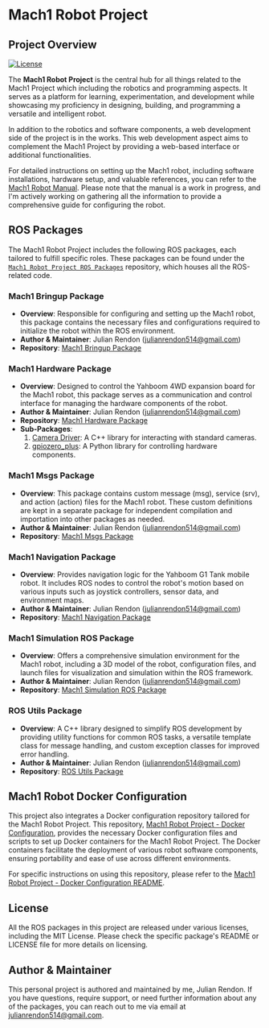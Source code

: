 # Mach1 Robot Project

## Project Overview

[![License](https://img.shields.io/badge/license-MIT-blue.svg)](LICENSE)

The **Mach1 Robot Project** is the central hub for all things related to the Mach1 Project which including the robotics and programming aspects. It serves as a platform for learning, experimentation, and development while showcasing my proficiency in designing, building, and programming a versatile and intelligent robot.

In addition to the robotics and software components, a web development side of the project is in the works. This web development aspect aims to complement the Mach1 Project by providing a web-based interface or additional functionalities.

For detailed instructions on setting up the Mach1 robot, including software installations, hardware setup, and valuable references, you can refer to the [Mach1 Robot Manual](https://docs.google.com/document/d/1Pno_UG_DZj2e02880ajYniiNrQvAm-NTgAf_Zc9F8Js/edit#heading=h.6lbqthww4bvw). Please note that the manual is a work in progress, and I'm actively working on gathering all the information to provide a comprehensive guide for configuring the robot.

## ROS Packages

The Mach1 Robot Project includes the following ROS packages, each tailored to fulfill specific roles. These packages can be found under the [`Mach1 Robot Project ROS Packages`](https://github.com/MACH1-ROBOT/mach1_code) repository, which houses all the ROS-related code.

### Mach1 Bringup Package
- **Overview**: Responsible for configuring and setting up the Mach1 robot, this package contains the necessary files and configurations required to initialize the robot within the ROS environment.
- **Author & Maintainer**: Julian Rendon (julianrendon514@gmail.com)
- **Repository**: [Mach1 Bringup Package](https://github.com/jrendon102/mach1_bringup)

### Mach1 Hardware Package
- **Overview**: Designed to control the Yahboom 4WD expansion board for the Mach1 robot, this package serves as a communication and control interface for managing the hardware components of the robot.
- **Author & Maintainer**: Julian Rendon (julianrendon514@gmail.com)
- **Repository**: [Mach1 Hardware Package](https://github.com/jrendon102/mach1_hardware)
- **Sub-Packages**:
  1. [Camera Driver](https://github.com/jrendon102/camera_driver): A C++ library for interacting with standard cameras.
  2. [gpiozero_plus](https://github.com/jrendon102/gpiozero_plus): A Python library for controlling hardware components.

### Mach1 Msgs Package
- **Overview**: This package contains custom message (msg), service (srv), and action (action) files for the Mach1 robot. These custom definitions are kept in a separate package for independent compilation and importation into other packages as needed.
- **Author & Maintainer**: Julian Rendon (julianrendon514@gmail.com)
- **Repository**: [Mach1 Msgs Package](https://github.com/jrendon102/mach1_msgs)

### Mach1 Navigation Package
- **Overview**: Provides navigation logic for the Yahboom G1 Tank mobile robot. It includes ROS nodes to control the robot's motion based on various inputs such as joystick controllers, sensor data, and environment maps.
- **Author & Maintainer**: Julian Rendon (julianrendon514@gmail.com)
- **Repository**: [Mach1 Navigation Package](https://github.com/jrendon102/mach1_navigation)

### Mach1 Simulation ROS Package
- **Overview**: Offers a comprehensive simulation environment for the Mach1 robot, including a 3D model of the robot, configuration files, and launch files for visualization and simulation within the ROS framework.
- **Author & Maintainer**: Julian Rendon (julianrendon514@gmail.com)
- **Repository**: [Mach1 Simulation ROS Package](https://github.com/jrendon102/mach1_simulation)

### ROS Utils Package
- **Overview**: A C++ library designed to simplify ROS development by providing utility functions for common ROS tasks, a versatile template class for message handling, and custom exception classes for improved error handling.
- **Author & Maintainer**: Julian Rendon (julianrendon514@gmail.com)
- **Repository**: [ROS Utils Package](https://github.com/jrendon102/ros_utils)

## Mach1 Robot Docker Configuration

This project also integrates a Docker configuration repository tailored for the Mach1 Robot Project. This repository, [Mach1 Robot Project - Docker Configuration](https://github.com/jrendon102/mach1_docker), provides the necessary Docker configuration files and scripts to set up Docker containers for the Mach1 Robot Project. The Docker containers facilitate the deployment of various robot software components, ensuring portability and ease of use across different environments.

For specific instructions on using this repository, please refer to the [Mach1 Robot Project - Docker Configuration README](https://github.com/jrendon102/mach1_docker#readme).

## License

All the ROS packages in this project are released under various licenses, including the MIT License. Please check the specific package's README or LICENSE file for more details on licensing.

## Author & Maintainer

This personal project is authored and maintained by me, Julian Rendon. If you have questions, require support, or need further information about any of the packages, you can reach out to me via email at julianrendon514@gmail.com.
